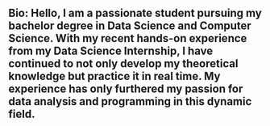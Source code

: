 ## Bio: Hello, I am a passionate student pursuing my bachelor degree in Data Science and Computer Science. With my recent hands-on experience from my Data Science Internship, I have continued to not only develop my theoretical knowledge but practice it in real time. My experience has only furthered my passion for data analysis and programming in this dynamic field.

<!--
**AaryanDB/AaryanDB** is a ✨ _special_ ✨ repository because its `README.md` (this file) appears on your GitHub profile.

Here are some ideas to get you started:

- 🔭 I’m currently working on ...
- 🌱 I’m currently learning ...
- 👯 I’m looking to collaborate on ...
- 🤔 I’m looking for help with ...
- 💬 Ask me about ...
- 📫 How to reach me: ...
- 😄 Pronouns: ...
- ⚡ Fun fact: ...
-->
